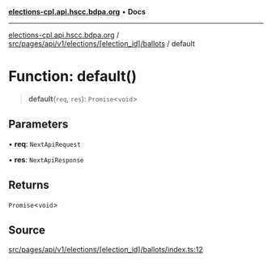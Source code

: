 [**elections-cpl.api.hscc.bdpa.org**](../../../../../../../../README.md) • **Docs**

***

[elections-cpl.api.hscc.bdpa.org](../../../../../../../../README.md) / [src/pages/api/v1/elections/\[election\_id\]/ballots](../README.md) / default

# Function: default()

> **default**(`req`, `res`): `Promise`\<`void`\>

## Parameters

• **req**: `NextApiRequest`

• **res**: `NextApiResponse`

## Returns

`Promise`\<`void`\>

## Source

[src/pages/api/v1/elections/\[election\_id\]/ballots/index.ts:12](https://github.com/nhscc/elections_cpl.api.hscc.bdpa.org/blob/46ed5b306a3fd199be2bd28706c3da03542c6da3/src/pages/api/v1/elections/[election_id]/ballots/index.ts#L12)
